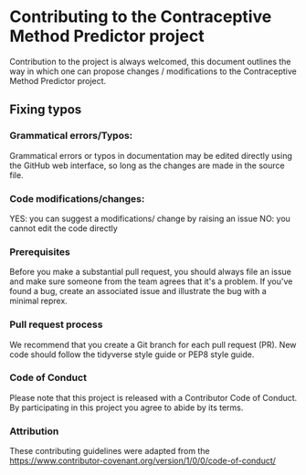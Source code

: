 # Contributing to the Contraceptive Method Predictor project
Contribution to the project is always welcomed, this document outlines the way in which one can propose changes / modifications to the  Contraceptive Method Predictor project.
## Fixing typos
### Grammatical errors/Typos:
Grammatical errors or typos in documentation may be edited directly using the GitHub web interface, so long as the changes are made in the source file.
### Code modifications/changes:
YES: you can suggest a modifications/ change by raising an issue 
NO: you cannot edit the code directly

### Prerequisites
Before you make a substantial pull request, you should always file an issue and make sure someone from the team agrees that it's a problem. If you've found a bug, create an associated issue and illustrate the bug with a minimal reprex.
### Pull request process
We recommend that you create a Git branch for each pull request (PR).
New code should follow the tidyverse style guide or PEP8 style guide.

### Code of Conduct
Please note that this project is released with a Contributor Code of Conduct. By participating in this project you agree to abide by its terms.

### Attribution
These contributing guidelines were adapted from the https://www.contributor-covenant.org/version/1/0/0/code-of-conduct/

